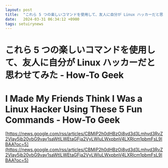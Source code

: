 ```yaml
---
layout: post
title:  "これら 5 つの楽しいコマンドを使用して、友人に自分が Linux ハッカーだと思わせてみた - How-To Geek"
date:   2024-03-31 06:34:12 +0900
tags: setuirynews 
---
```


# これら 5 つの楽しいコマンドを使用して、友人に自分が Linux ハッカーだと思わせてみた - How-To Geek



# I Made My Friends Think I Was a Linux Hacker Using These 5 Fun Commands - How-To Geek

[https://news.google.com/rss/articles/CBMiP2h0dHBzOi8vd3d3Lmhvd3RvZ2Vlay5jb20vbG9vay1saWtlLWEtaGFja2VyLWluLWxpbnV4LXRlcm1pbmFsL9IBAA?oc=5](https://news.google.com/rss/articles/CBMiP2h0dHBzOi8vd3d3Lmhvd3RvZ2Vlay5jb20vbG9vay1saWtlLWEtaGFja2VyLWluLWxpbnV4LXRlcm1pbmFsL9IBAA?oc=5)

